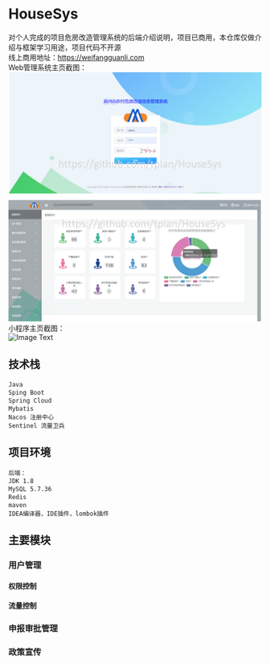 # HouseSys
对个人完成的项目危房改造管理系统的后端介绍说明，项目已商用，本仓库仅做介绍与框架学习用途，项目代码不开源  
线上商用地址：https://weifangguanli.com  
Web管理系统主页截图：    
![Image Text](https://github.com/tpian/HouseSys/blob/main/figure/homepage.png)  
小程序主页截图：  
![Image Text](https://github.com/tpian/HouseSys/blob/main/figure/homepageWe.png)  

## 技术栈
```
Java
Sping Boot
Spring Cloud
Mybatis
Nacos 注册中心
Sentinel 流量卫兵
```
## 项目环境
```
后端：
JDK 1.8
MySQL 5.7.36
Redis
maven
IDEA编译器，IDE插件，lombok插件
```
## 主要模块
### 用户管理
#### 权限控制

#### 流量控制

### 申报审批管理

### 政策宣传
